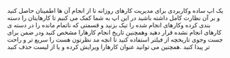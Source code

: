 یک اپ ساده وکاربردی  برای مدیریت کارهای روزانه تا از انجام آن ها  اطمینان  حاصل کنید و بر آن نظارت کامل داشته باشید
در این اپ  به شما کمک می کنیم  تا کارهایتان را دسته بندی کرده وکارهای انجام شده را تیک بزنید و قسمتی که  ناتمام مانده را در دسته ی کارهای انجام نشده قرار دهید وهمچنین  تاریخ انجام کارهارا مشخص کنید ودر ضمن برای جست وجوی تاریخچه از فیلتر استفاده کنید تا  انچه مد نظرتون هست را سریع تر و راحت تر پیدا کنید
.همچنین می توانید عنوان کارهارا ویرایش کرده و یا از لیست حذف کنید  

